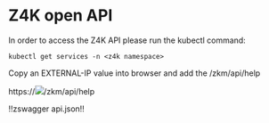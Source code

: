 # Z4K open API
In order to access the Z4K API please run the kubectl command:

```
kubectl get services -n <z4k namespace>
```
Copy an EXTERNAL-IP value into browser and add the /zkm/api/help

https://![](https://img.shields.io/static/v1?label=&message=a11ed2fcc9d734cf594793d044753d97-1234567.eu-central-1.elb.amazonaws.com&color=blue)/zkm/api/help

!!zswagger api.json!!
